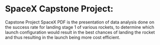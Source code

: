 # SpaceX Capstone Project:

Capstone Project SpaceX PDF is the presentation of data analysis done on the success rate for landing stage 1 of various rockets, to determine which launch configuration would result in the best chances of landing the rocket and thus resulting in the launch being more cost efficient.
